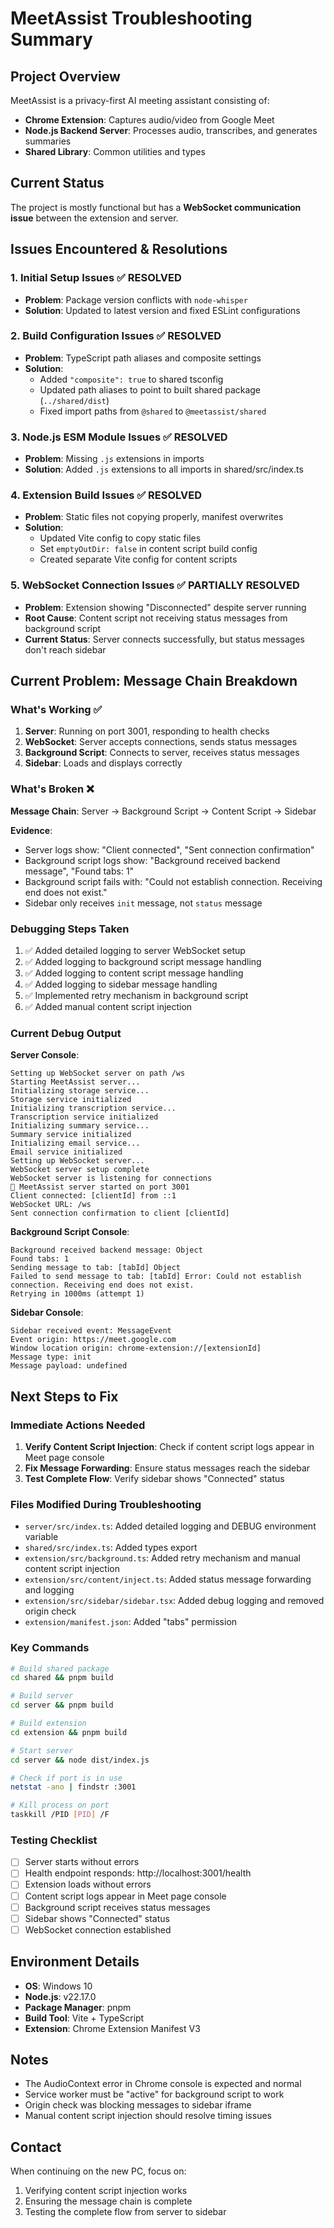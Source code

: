 # MeetAssist Troubleshooting Summary

## Project Overview
MeetAssist is a privacy-first AI meeting assistant consisting of:
- **Chrome Extension**: Captures audio/video from Google Meet
- **Node.js Backend Server**: Processes audio, transcribes, and generates summaries
- **Shared Library**: Common utilities and types

## Current Status
The project is mostly functional but has a **WebSocket communication issue** between the extension and server.

## Issues Encountered & Resolutions

### 1. Initial Setup Issues ✅ RESOLVED
- **Problem**: Package version conflicts with `node-whisper`
- **Solution**: Updated to latest version and fixed ESLint configurations

### 2. Build Configuration Issues ✅ RESOLVED
- **Problem**: TypeScript path aliases and composite settings
- **Solution**: 
  - Added `"composite": true` to shared tsconfig
  - Updated path aliases to point to built shared package (`../shared/dist`)
  - Fixed import paths from `@shared` to `@meetassist/shared`

### 3. Node.js ESM Module Issues ✅ RESOLVED
- **Problem**: Missing `.js` extensions in imports
- **Solution**: Added `.js` extensions to all imports in shared/src/index.ts

### 4. Extension Build Issues ✅ RESOLVED
- **Problem**: Static files not copying properly, manifest overwrites
- **Solution**: 
  - Updated Vite config to copy static files
  - Set `emptyOutDir: false` in content script build config
  - Created separate Vite config for content scripts

### 5. WebSocket Connection Issues ✅ PARTIALLY RESOLVED
- **Problem**: Extension showing "Disconnected" despite server running
- **Root Cause**: Content script not receiving status messages from background script
- **Current Status**: Server connects successfully, but status messages don't reach sidebar

## Current Problem: Message Chain Breakdown

### What's Working ✅
1. **Server**: Running on port 3001, responding to health checks
2. **WebSocket**: Server accepts connections, sends status messages
3. **Background Script**: Connects to server, receives status messages
4. **Sidebar**: Loads and displays correctly

### What's Broken ❌
**Message Chain**: Server → Background Script → Content Script → Sidebar

**Evidence**:
- Server logs show: "Client connected", "Sent connection confirmation"
- Background script logs show: "Background received backend message", "Found tabs: 1"
- Background script fails with: "Could not establish connection. Receiving end does not exist."
- Sidebar only receives `init` message, not `status` message

### Debugging Steps Taken
1. ✅ Added detailed logging to server WebSocket setup
2. ✅ Added logging to background script message handling
3. ✅ Added logging to content script message handling
4. ✅ Added logging to sidebar message handling
5. ✅ Implemented retry mechanism in background script
6. ✅ Added manual content script injection

### Current Debug Output
**Server Console**:
```
Setting up WebSocket server on path /ws
Starting MeetAssist server...
Initializing storage service...
Storage service initialized
Initializing transcription service...
Transcription service initialized
Initializing summary service...
Summary service initialized
Initializing email service...
Email service initialized
Setting up WebSocket server...
WebSocket server setup complete
WebSocket server is listening for connections
🚀 MeetAssist server started on port 3001
Client connected: [clientId] from ::1
WebSocket URL: /ws
Sent connection confirmation to client [clientId]
```

**Background Script Console**:
```
Background received backend message: Object
Found tabs: 1
Sending message to tab: [tabId] Object
Failed to send message to tab: [tabId] Error: Could not establish connection. Receiving end does not exist.
Retrying in 1000ms (attempt 1)
```

**Sidebar Console**:
```
Sidebar received event: MessageEvent
Event origin: https://meet.google.com
Window location origin: chrome-extension://[extensionId]
Message type: init
Message payload: undefined
```

## Next Steps to Fix

### Immediate Actions Needed
1. **Verify Content Script Injection**: Check if content script logs appear in Meet page console
2. **Fix Message Forwarding**: Ensure status messages reach the sidebar
3. **Test Complete Flow**: Verify sidebar shows "Connected" status

### Files Modified During Troubleshooting
- `server/src/index.ts`: Added detailed logging and DEBUG environment variable
- `shared/src/index.ts`: Added types export
- `extension/src/background.ts`: Added retry mechanism and manual content script injection
- `extension/src/content/inject.ts`: Added status message forwarding and logging
- `extension/src/sidebar/sidebar.tsx`: Added debug logging and removed origin check
- `extension/manifest.json`: Added "tabs" permission

### Key Commands
```bash
# Build shared package
cd shared && pnpm build

# Build server
cd server && pnpm build

# Build extension
cd extension && pnpm build

# Start server
cd server && node dist/index.js

# Check if port is in use
netstat -ano | findstr :3001

# Kill process on port
taskkill /PID [PID] /F
```

### Testing Checklist
- [ ] Server starts without errors
- [ ] Health endpoint responds: http://localhost:3001/health
- [ ] Extension loads without errors
- [ ] Content script logs appear in Meet page console
- [ ] Background script receives status messages
- [ ] Sidebar shows "Connected" status
- [ ] WebSocket connection established

## Environment Details
- **OS**: Windows 10
- **Node.js**: v22.17.0
- **Package Manager**: pnpm
- **Build Tool**: Vite + TypeScript
- **Extension**: Chrome Extension Manifest V3

## Notes
- The AudioContext error in Chrome console is expected and normal
- Service worker must be "active" for background script to work
- Origin check was blocking messages to sidebar iframe
- Manual content script injection should resolve timing issues

## Contact
When continuing on the new PC, focus on:
1. Verifying content script injection works
2. Ensuring the message chain is complete
3. Testing the complete flow from server to sidebar 